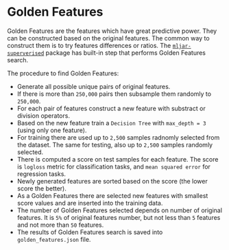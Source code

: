 # Golden Features

Golden Features are the features which have great predictive power. They can be constructed based on the original features. The common way to construct them is to try features differences or ratios. The [`mljar-superverised`](https://github.com/mljar/mljar-supervised) package has built-in step that performs Golden Features search.

The procedure to find Golden Features:

- Generate all possible unique pairs of original features.
- If there is more than `250,000` pairs then subsample them randomly to `250,000`.
- For each pair of features construct a new feature with substract or division operators.
- Based on the new feature train a `Decision Tree` with `max_depth = 3` (using only one feature).
- For training there are used up to `2,500` samples radnomly selected from the dataset. The same for testing, also up to `2,500` samples randomly selected.
- There is computed a score on test samples for each feature. The score is `logloss` metric for classification tasks, and `mean squared error` for regression tasks.
- Newly generated features are sorted based on the score (the lower score the better).
- As a Golden Features there are selected new features with smallest score values and are inserted into the training data.
- The number of Golden Features selected depends on number of original features. It is `5%` of original features number, but not less than `5` features and not more than `50` features.
- The results of Golden Features search is saved into `golden_features.json` file.
